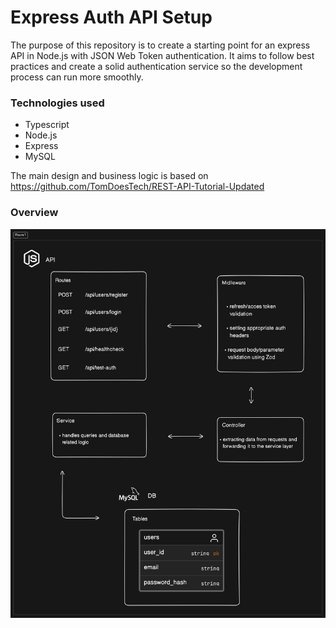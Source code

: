 # Express Auth API Setup

The purpose of this repository is to create a starting point for an express API in Node.js with JSON Web Token authentication. 
It aims to follow best practices and create a solid authentication service so the development process can run more smoothly.

### Technologies used

* Typescript
* Node.js
* Express
* MySQL

The main design and business logic is based on https://github.com/TomDoesTech/REST-API-Tutorial-Updated

### Overview

![plot](./assets/diagram.png)